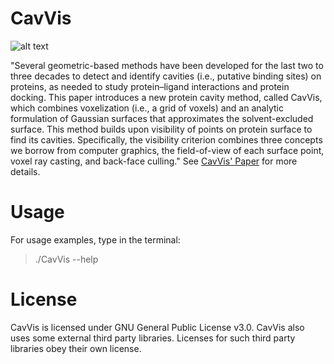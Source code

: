 # CavVis

![alt text](https://pubs.acs.org/na101/home/literatum/publisher/achs/journals/content/jcisd8/2019/jcisd8.2019.59.issue-2/acs.jcim.8b00572/20190218/images/medium/ci-2018-00572k_0009.gif)

"Several geometric-based methods have been developed for the last two to three decades to detect and identify cavities (i.e., putative binding sites) on proteins, as needed to study protein–ligand interactions and protein docking. This paper introduces a new protein cavity method, called CavVis, which combines voxelization (i.e., a grid of voxels) and an analytic formulation of Gaussian surfaces that approximates the solvent-excluded surface. This method builds upon visibility of points on protein surface to find its cavities. Specifically, the visibility criterion combines three concepts we borrow from computer graphics, the field-of-view of each surface point, voxel ray casting, and back-face culling." See [CavVis' Paper](https://pubs.acs.org/doi/10.1021/acs.jcim.8b00572) for more details.

# Usage
For usage examples, type in the terminal:
> ./CavVis --help

# License
CavVis is licensed under GNU General Public License v3.0.
CavVis also uses some external third party libraries. Licenses for such third party libraries obey their own license.
